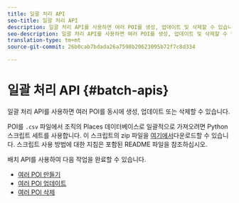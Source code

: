 ```yaml
---
title: 일괄 처리 API
seo-title: 일괄 처리 API
description: 일괄 처리 API를 사용하면 여러 POI를 생성, 업데이트 및 삭제할 수 있습니다.
seo-description: 일괄 처리 API를 사용하면 여러 POI를 생성, 업데이트 및 삭제할 수 있습니다.
translation-type: tm+mt
source-git-commit: 26b0cab7bdada26a7598b20623095b72f7c8d334

---
```



# 일괄 처리 API {#batch-apis}

일괄 처리 API를 사용하면 여러 POI를 동시에 생성, 업데이트 또는 삭제할 수 있습니다.

POI를 `.csv` 파일에서 조직의 Places 데이터베이스로 일괄적으로 가져오려면 Python 스크립트 세트를 사용합니다. 이 스크립트의 zip 파일을 [여기에서](https://github.com/adobe/places-scripts)다운로드할 수 있습니다. 스크립트 사용 방법에 대한 지침은 포함된 README 파일을 참조하십시오.

배치 API를 사용하여 다음 작업을 완료할 수 있습니다.

* [여러 POI 만들기](/help/places-web-service-api/api-usage/manage-pois/batch-apis/create-multiple-pois.md)
* [여러 POI 업데이트](/help/places-web-service-api/api-usage/manage-pois/batch-apis/update-multiple-pois.md)
* [여러 POI 삭제](/help/places-web-service-api/api-usage/manage-pois/batch-apis/delete-multiple-pois.md)
